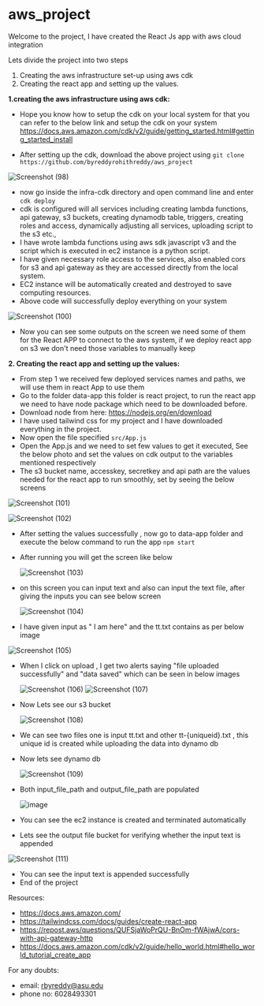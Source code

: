 # aws_project

Welcome to the project, I have created the React Js app with aws cloud integration

Lets divide the project into two steps
1. Creating the aws infrastructure set-up using aws cdk
2. Creating the react app and setting up the values.

<b>1.creating the aws infrastructure using aws cdk:</b>

- Hope you know how to setup the cdk on your local system for that you can refer to the below link and setup the cdk on your system
https://docs.aws.amazon.com/cdk/v2/guide/getting_started.html#getting_started_install

- After setting up the cdk, download the above project using
  ``` git clone https://github.com/byreddyrohithreddy/aws_project ```
  
![Screenshot (98)](https://github.com/byreddyrohithreddy/aws_project/assets/34168749/fd591bab-c3e5-43fe-9c35-a16b039c1882)

- now go inside the infra-cdk directory and open command line and enter ``` cdk deploy ```
- cdk is configured will all services including creating lambda functions, api gateway, s3 buckets, creating dynamodb table, triggers, creating roles and access, dynamically adjusting all services, uploading script to the s3 etc.,
- I have wrote lambda functions using aws sdk javascript v3 and the script which is executed in ec2 instance is a python script.
- I have given necessary role access to the services, also enabled cors for s3 and api gateway as they are accessed directly from the local system.
- EC2 instance will be automatically created and destroyed to save computing resources.
- Above code will successfully deploy everything on your system
  
![Screenshot (100)](https://github.com/byreddyrohithreddy/aws_project/assets/34168749/8f4248cd-3ba3-4858-85ba-f4a4b5ab6c5f)

- Now you can see some outputs on the screen we need some of them for the React APP to connect to the aws system, if we deploy react app on s3 we don't need those variables to manually keep

<b>2. Creating the react app and setting up the values:</b>
- From step 1 we received few deployed services names and paths, we will use them in react App to use them
- Go to the folder data-app this folder is react project, to run the react app we need to have node package which need to be downloaded before.
- Download node from here:   https://nodejs.org/en/download
- I have used tailwind css for my project and I have downloaded everything in the project.
- Now open the file specified ```src/App.js```
- Open the App.js and we need to set few values to get it executed, See the below photo and set the values on cdk output to the variables mentioned respectively
- The s3 bucket name, accesskey, secretkey and api path are the values needed for the react app to run smoothly, set by seeing the below screens
  
![Screenshot (101)](https://github.com/byreddyrohithreddy/aws_project/assets/34168749/695a7cb8-68db-4622-aa26-60e4ed098107)

![Screenshot (102)](https://github.com/byreddyrohithreddy/aws_project/assets/34168749/543d5d44-b80f-43f7-91b5-c45537aacc74) 

- After setting the values successfully , now go to data-app folder and execute the below command to run the app
  ``` npm start ```
- After running you will get the screen like below
  
  ![Screenshot (103)](https://github.com/byreddyrohithreddy/aws_project/assets/34168749/67ac9c6e-92fd-4008-adf4-ca4026325cbb)

- on this screen you can input text and also can input the text file, after giving the inputs you can see below screen
  
  ![Screenshot (104)](https://github.com/byreddyrohithreddy/aws_project/assets/34168749/d1005f90-611e-480b-a574-5d2889c3ca6b)
  
- I have given input as " I am here"  and the tt.txt contains as per below image
  
![Screenshot (105)](https://github.com/byreddyrohithreddy/aws_project/assets/34168749/aad03f58-dcf6-4146-91a4-d45225747b95)

- When I click on upload , I get two alerts saying "file uploaded successfully" and "data saved"  which can be seen in  below images
  
  ![Screenshot (106)](https://github.com/byreddyrohithreddy/aws_project/assets/34168749/164bfa21-ad8d-415c-be45-1c26d222b18b)
  ![Screenshot (107)](https://github.com/byreddyrohithreddy/aws_project/assets/34168749/8d45b96b-894a-40e3-8222-47ed0c5fbda3)

- Now Lets see our s3 bucket
  
  ![Screenshot (108)](https://github.com/byreddyrohithreddy/aws_project/assets/34168749/f608688b-f407-43f6-9c9c-4affd6ef288d)

- We can see two files one is input tt.txt and other tt-{uniqueid}.txt , this unique id is created while uploading the data into dynamo db
- Now lets see dynamo db
  
  ![Screenshot (109)](https://github.com/byreddyrohithreddy/aws_project/assets/34168749/259b2197-6eb6-4ebf-a3ff-f762a45391d6)
  
- Both input_file_path and output_file_path are populated
  
  ![image](https://github.com/byreddyrohithreddy/aws_project/assets/34168749/a12734df-5b71-421e-ad5a-4dec105acd05)

- You can see the ec2 instance is created and terminated automatically
- Lets see the output file bucket for verifying whether the input text is appended
  
 ![Screenshot (111)](https://github.com/byreddyrohithreddy/aws_project/assets/34168749/0b1560ea-48e8-4e4a-a80d-1f638d4f0f10)

- You can see the input text is appended successfully
- End of the project

Resources:
- https://docs.aws.amazon.com/
- https://tailwindcss.com/docs/guides/create-react-app
- https://repost.aws/questions/QUFSjaWoPrQU-BnOm-fWAjwA/cors-with-api-gateway-http
- https://docs.aws.amazon.com/cdk/v2/guide/hello_world.html#hello_world_tutorial_create_app

For any doubts:
- email: rbyreddy@asu.edu
- phone no: 6028493301

   


 
  

 
